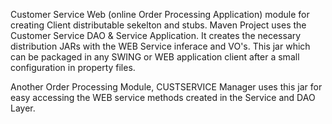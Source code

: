 Customer Service Web (online Order Processing Application) module for creating Client distributable sekelton and stubs. 
Maven Project uses the Customer Service DAO & Service Application. It creates the necessary distribution JARs with the WEB Service inferace and VO's. This jar which can be packaged in any SWING or WEB application client after a small configuration in property files.

Another Order Processing Module,  CUSTSERVICE Manager uses this jar for easy accessing the WEB service methods created in the Service and DAO Layer. 
